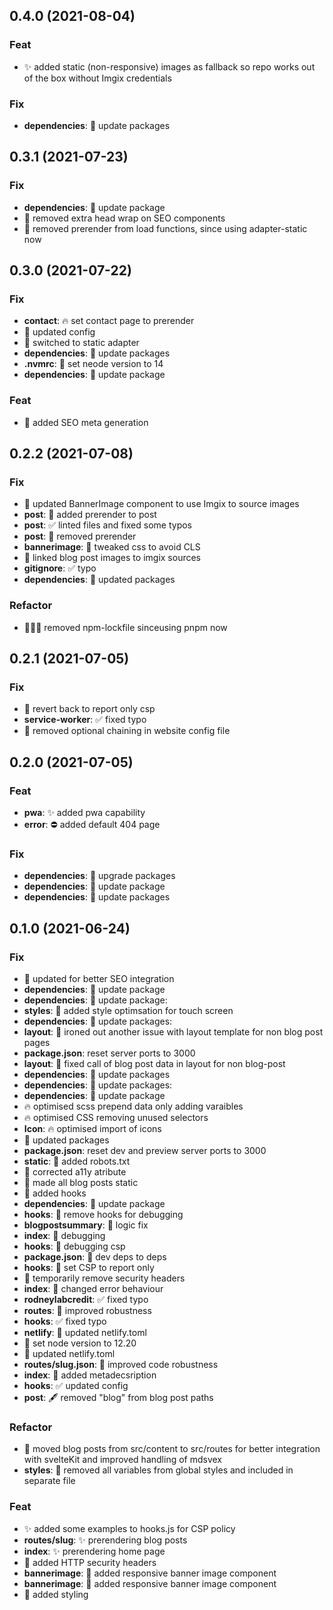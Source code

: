 ## 0.4.0 (2021-08-04)

### Feat

- ✨ added static (non-responsive) images as fallback so repo works out of the box without Imgix credentials

### Fix

- **dependencies**: 💫 update packages

## 0.3.1 (2021-07-23)

### Fix

- **dependencies**: 💫 update package
- 🐞 removed extra head wrap on SEO components
- 🔧 removed prerender from load functions, since using adapter-static now

## 0.3.0 (2021-07-22)

### Fix

- **contact**: 🔥 set contact page to prerender
- 💫 updated config
- 🔧 switched to static adapter
- **dependencies**: 💫 update packages
- **.nvmrc**: 💫 set neode version to 14
- **dependencies**: 💫 update package

### Feat

- 🤖 added SEO meta generation

## 0.2.2 (2021-07-08)

### Fix

- 📸 updated BannerImage component to use Imgix to source images
- **post**: 🔧 added prerender to post
- **post**: ✅ linted files and fixed some typos
- **post**: 🔧 removed prerender
- **bannerimage**: 💄 tweaked css to avoid CLS
- 📸 linked blog post images to imgix sources
- **gitignore**: ✅ typo
- **dependencies**: 💫 updated packages

### Refactor

- 🏄🏽‍♂️ removed npm-lockfile sinceusing pnpm now

## 0.2.1 (2021-07-05)

### Fix

- 🚧 revert back to report only csp
- **service-worker**: ✅ fixed typo
- 🔧 removed optional chaining in website config file

## 0.2.0 (2021-07-05)

### Feat

- **pwa**: ✨ added pwa capability
- **error**: ⛔️ added default 404 page

### Fix

- **dependencies**: 💫 upgrade packages
- **dependencies**: 💫 update package
- **dependencies**: 💫 update packages

## 0.1.0 (2021-06-24)

### Fix

- 🤖 updated for better SEO integration
- **dependencies**: 💫 update package
- **dependencies**: 💫 update package:
- **styles**: 💄 added style optimsation for touch screen
- **dependencies**: 💫 update packages:
- **layout**: 🐞 ironed out another issue with layout template for non blog post pages
- **package.json**: reset server ports to 3000
- **layout**: 🐞 fixed call of blog post data in layout for non blog-post
- **dependencies**: 💫 update packages
- **dependencies**: 💫 update packages:
- **dependencies**: 💫 update package
- 🔥 optimised scss prepend data only adding varaibles
- 🔥 optimised CSS removing unused selectors
- **Icon**: 🔥 optimised import of icons
- 💫 updated packages
- **package.json**: reset dev and preview server ports to 3000
- **static**: 🤖 added robots.txt
- 🤗 corrected a11y atribute
- 🔧 made all blog posts static
- 💫 added hooks
- **dependencies**: 💫 update package
- **hooks**: 🚧 remove hooks for debugging
- **blogpostsummary**: 🐞 logic fix
- **index**: 🚧 debugging
- **hooks**: 🔐 debugging csp
- **package.json**: 🚧 dev deps to deps
- **hooks**: 🚧 set CSP to report only
- 🚧 temporarily remove security headers
- **index**: 🔧 changed error behaviour
- **rodneylabcredit**: ✅ fixed typo
- **routes**: 🔧 improved robustness
- **hooks**: ✅ fixed typo
- **netlify**: 🔧 updated netlify.toml
- 🔧 set node version to 12.20
- 🔧 updated netlify.toml
- **routes/slug.json**: 🔧 improved code robustness
- **index**: 🤖 added metadecsription
- **hooks**: ✅ updated config
- **post**: 🖋 removed "blog" from blog post paths

### Refactor

- 🛁 moved blog posts from src/content to src/routes for better integration with svelteKit and improved handling of mdsvex
- **styles**: 🛁 removed all variables from global styles and included in separate file

### Feat

- ✨ added some examples to hooks.js for CSP policy
- **routes/slug**: ✨ prerendering blog posts
- **index**: ✨ prerendering home page
- 🔐 added HTTP security headers
- **bannerimage**: 📸 added responsive banner image component
- **bannerimage**: 📸 added responsive banner image component
- 💄 added styling
